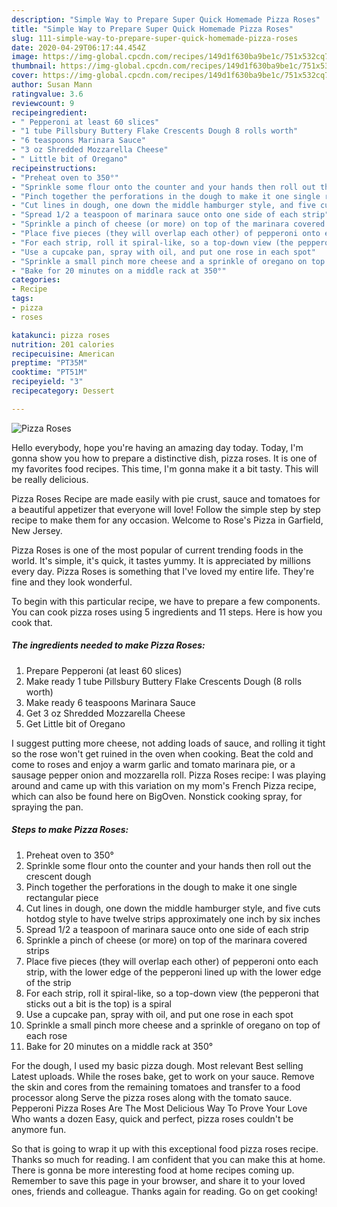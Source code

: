 ```yaml
---
description: "Simple Way to Prepare Super Quick Homemade Pizza Roses"
title: "Simple Way to Prepare Super Quick Homemade Pizza Roses"
slug: 111-simple-way-to-prepare-super-quick-homemade-pizza-roses
date: 2020-04-29T06:17:44.454Z
image: https://img-global.cpcdn.com/recipes/149d1f630ba9be1c/751x532cq70/pizza-roses-recipe-main-photo.jpg
thumbnail: https://img-global.cpcdn.com/recipes/149d1f630ba9be1c/751x532cq70/pizza-roses-recipe-main-photo.jpg
cover: https://img-global.cpcdn.com/recipes/149d1f630ba9be1c/751x532cq70/pizza-roses-recipe-main-photo.jpg
author: Susan Mann
ratingvalue: 3.6
reviewcount: 9
recipeingredient:
- " Pepperoni at least 60 slices"
- "1 tube Pillsbury Buttery Flake Crescents Dough 8 rolls worth"
- "6 teaspoons Marinara Sauce"
- "3 oz Shredded Mozzarella Cheese"
- " Little bit of Oregano"
recipeinstructions:
- "Preheat oven to 350°"
- "Sprinkle some flour onto the counter and your hands then roll out the crescent dough"
- "Pinch together the perforations in the dough to make it one single rectangular piece"
- "Cut lines in dough, one down the middle hamburger style, and five cuts hotdog style to have twelve strips approximately one inch by six inches"
- "Spread 1/2 a teaspoon of marinara sauce onto one side of each strip"
- "Sprinkle a pinch of cheese (or more) on top of the marinara covered strips"
- "Place five pieces (they will overlap each other) of pepperoni onto each strip, with the lower edge of the pepperoni lined up with the lower edge of the strip"
- "For each strip, roll it spiral-like, so a top-down view (the pepperoni that sticks out a bit is the top) is a spiral"
- "Use a cupcake pan, spray with oil, and put one rose in each spot"
- "Sprinkle a small pinch more cheese and a sprinkle of oregano on top of each rose"
- "Bake for 20 minutes on a middle rack at 350°"
categories:
- Recipe
tags:
- pizza
- roses

katakunci: pizza roses 
nutrition: 201 calories
recipecuisine: American
preptime: "PT35M"
cooktime: "PT51M"
recipeyield: "3"
recipecategory: Dessert

---
```



![Pizza Roses](https://img-global.cpcdn.com/recipes/149d1f630ba9be1c/751x532cq70/pizza-roses-recipe-main-photo.jpg)

Hello everybody, hope you're having an amazing day today. Today, I'm gonna show you how to prepare a distinctive dish, pizza roses. It is one of my favorites food recipes. This time, I'm gonna make it a bit tasty. This will be really delicious.

Pizza Roses Recipe are made easily with pie crust, sauce and tomatoes for a beautiful appetizer that everyone will love! Follow the simple step by step recipe to make them for any occasion. Welcome to Rose&#39;s Pizza in Garfield, New Jersey.

Pizza Roses is one of the most popular of current trending foods in the world. It's simple, it's quick, it tastes yummy. It is appreciated by millions every day. Pizza Roses is something that I've loved my entire life. They're fine and they look wonderful.


To begin with this particular recipe, we have to prepare a few components. You can cook pizza roses using 5 ingredients and 11 steps. Here is how you cook that.

<!--inarticleads1-->

##### The ingredients needed to make Pizza Roses:

1. Prepare  Pepperoni (at least 60 slices)
1. Make ready 1 tube Pillsbury Buttery Flake Crescents Dough (8 rolls worth)
1. Make ready 6 teaspoons Marinara Sauce
1. Get 3 oz Shredded Mozzarella Cheese
1. Get  Little bit of Oregano


I suggest putting more cheese, not adding loads of sauce, and rolling it tight so the rose won&#39;t get ruined in the oven when cooking. Beat the cold and come to roses and enjoy a warm garlic and tomato marinara pie, or a sausage pepper onion and mozzarella roll. Pizza Roses recipe: I was playing around and came up with this variation on my mom&#39;s French Pizza recipe, which can also be found here on BigOven. Nonstick cooking spray, for spraying the pan. 

<!--inarticleads2-->

##### Steps to make Pizza Roses:

1. Preheat oven to 350°
1. Sprinkle some flour onto the counter and your hands then roll out the crescent dough
1. Pinch together the perforations in the dough to make it one single rectangular piece
1. Cut lines in dough, one down the middle hamburger style, and five cuts hotdog style to have twelve strips approximately one inch by six inches
1. Spread 1/2 a teaspoon of marinara sauce onto one side of each strip
1. Sprinkle a pinch of cheese (or more) on top of the marinara covered strips
1. Place five pieces (they will overlap each other) of pepperoni onto each strip, with the lower edge of the pepperoni lined up with the lower edge of the strip
1. For each strip, roll it spiral-like, so a top-down view (the pepperoni that sticks out a bit is the top) is a spiral
1. Use a cupcake pan, spray with oil, and put one rose in each spot
1. Sprinkle a small pinch more cheese and a sprinkle of oregano on top of each rose
1. Bake for 20 minutes on a middle rack at 350°


For the dough, I used my basic pizza dough. Most relevant Best selling Latest uploads. While the roses bake, get to work on your sauce. Remove the skin and cores from the remaining tomatoes and transfer to a food processor along Serve the pizza roses along with the tomato sauce. Pepperoni Pizza Roses Are The Most Delicious Way To Prove Your Love Who wants a dozen Easy, quick and perfect, pizza roses couldn&#39;t be anymore fun. 

So that is going to wrap it up with this exceptional food pizza roses recipe. Thanks so much for reading. I am confident that you can make this at home. There is gonna be more interesting food at home recipes coming up. Remember to save this page in your browser, and share it to your loved ones, friends and colleague. Thanks again for reading. Go on get cooking!
